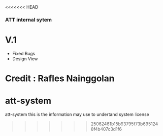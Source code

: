<<<<<<< HEAD
### ATT internal sytem 

# V.1 
- Fixed Bugs
- Design  View


Credit : Rafles Nainggolan
=======
# att-system
att-system this is the information may use to undertand system license
>>>>>>> 25062461b15b93795f73b6951248f4b407c3d1f6
